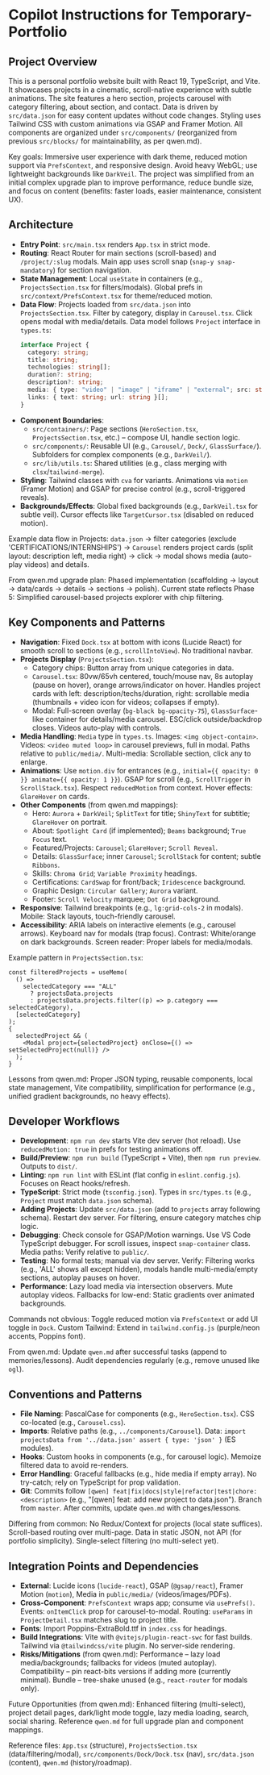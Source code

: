 # Copilot Instructions for Temporary-Portfolio

## Project Overview

This is a personal portfolio website built with React 19, TypeScript, and Vite. It showcases projects in a cinematic, scroll-native experience with subtle animations. The site features a hero section, projects carousel with category filtering, about section, and contact. Data is driven by `src/data.json` for easy content updates without code changes. Styling uses Tailwind CSS with custom animations via GSAP and Framer Motion. All components are organized under `src/components/` (reorganized from previous `src/blocks/` for maintainability, as per qwen.md).

Key goals: Immersive user experience with dark theme, reduced motion support via `PrefsContext`, and responsive design. Avoid heavy WebGL; use lightweight backgrounds like `DarkVeil`. The project was simplified from an initial complex upgrade plan to improve performance, reduce bundle size, and focus on content (benefits: faster loads, easier maintenance, consistent UX).

## Architecture

- **Entry Point**: `src/main.tsx` renders `App.tsx` in strict mode.
- **Routing**: React Router for main sections (scroll-based) and `/project/:slug` modals. Main app uses scroll snap (`snap-y snap-mandatory`) for section navigation.
- **State Management**: Local `useState` in containers (e.g., `ProjectsSection.tsx` for filters/modals). Global prefs in `src/context/PrefsContext.tsx` for theme/reduced motion.
- **Data Flow**: Projects loaded from `src/data.json` into `ProjectsSection.tsx`. Filter by category, display in `Carousel.tsx`. Click opens modal with media/details. Data model follows `Project` interface in `types.ts`:
  ```typescript
  interface Project {
    category: string;
    title: string;
    technologies: string[];
    duration?: string;
    description?: string;
    media: { type: "video" | "image" | "iframe" | "external"; src: string }[];
    links: { text: string; url: string }[];
  }
  ```
- **Component Boundaries**:
  - `src/containers/`: Page sections (`HeroSection.tsx`, `ProjectsSection.tsx`, etc.) – compose UI, handle section logic.
  - `src/components/`: Reusable UI (e.g., `Carousel/`, `Dock/`, `GlassSurface/`). Subfolders for complex components (e.g., `DarkVeil/`).
  - `src/lib/utils.ts`: Shared utilities (e.g., class merging with `clsx`/`tailwind-merge`).
- **Styling**: Tailwind classes with `cva` for variants. Animations via `motion` (Framer Motion) and GSAP for precise control (e.g., scroll-triggered reveals).
- **Backgrounds/Effects**: Global fixed backgrounds (e.g., `DarkVeil.tsx` for subtle veil). Cursor effects like `TargetCursor.tsx` (disabled on reduced motion).

Example data flow in Projects: `data.json` → filter categories (exclude 'CERTIFICATIONS/INTERNSHIPS') → `Carousel` renders project cards (split layout: description left, media right) → click → modal shows media (auto-play videos) and details.

From qwen.md upgrade plan: Phased implementation (scaffolding → layout → data/cards → details → sections → polish). Current state reflects Phase 5: Simplified carousel-based projects explorer with chip filtering.

## Key Components and Patterns

- **Navigation**: Fixed `Dock.tsx` at bottom with icons (Lucide React) for smooth scroll to sections (e.g., `scrollIntoView`). No traditional navbar.
- **Projects Display** (`ProjectsSection.tsx`):
  - Category chips: Button array from unique categories in data.
  - `Carousel.tsx`: 80vw/65vh centered, touch/mouse nav, 8s autoplay (pause on hover), orange arrows/indicator on hover. Handles project cards with left: description/techs/duration, right: scrollable media (thumbnails + video icon for videos; collapses if empty).
  - Modal: Full-screen overlay (`bg-black bg-opacity-75`), `GlassSurface`-like container for details/media carousel. ESC/click outside/backdrop closes. Videos auto-play with controls.
- **Media Handling**: `Media` type in `types.ts`. Images: `<img object-contain>`. Videos: `<video muted loop>` in carousel previews, full in modal. Paths relative to `public/media/`. Multi-media: Scrollable section, click any to enlarge.
- **Animations**: Use `motion.div` for entrances (e.g., `initial={{ opacity: 0 }} animate={{ opacity: 1 }}`). GSAP for scroll (e.g., `ScrollTrigger` in `ScrollStack.tsx`). Respect `reducedMotion` from context. Hover effects: `GlareHover` on cards.
- **Other Components** (from qwen.md mappings):
  - Hero: `Aurora` + `DarkVeil`; `SplitText` for title; `ShinyText` for subtitle; `GlareHover` on portrait.
  - About: `Spotlight Card` (if implemented); `Beams` background; `True Focus` text.
  - Featured/Projects: `Carousel`; `GlareHover`; `Scroll Reveal`.
  - Details: `GlassSurface`; inner `Carousel`; `ScrollStack` for content; subtle `Ribbons`.
  - Skills: `Chroma Grid`; `Variable Proximity` headings.
  - Certifications: `CardSwap` for front/back; `Iridescence` background.
  - Graphic Design: `Circular Gallery`; `Aurora` variant.
  - Footer: `Scroll Velocity` marquee; `Dot Grid` background.
- **Responsive**: Tailwind breakpoints (e.g., `lg:grid-cols-2` in modals). Mobile: Stack layouts, touch-friendly carousel.
- **Accessibility**: ARIA labels on interactive elements (e.g., carousel arrows). Keyboard nav for modals (trap focus). Contrast: White/orange on dark backgrounds. Screen reader: Proper labels for media/modals.

Example pattern in `ProjectsSection.tsx`:

```tsx
const filteredProjects = useMemo(
  () =>
    selectedCategory === "ALL"
      ? projectsData.projects
      : projectsData.projects.filter((p) => p.category === selectedCategory),
  [selectedCategory]
);
{
  selectedProject && (
    <Modal project={selectedProject} onClose={() => setSelectedProject(null)} />
  );
}
```

Lessons from qwen.md: Proper JSON typing, reusable components, local state management, Vite compatibility, simplification for performance (e.g., unified gradient backgrounds, no heavy effects).

## Developer Workflows

- **Development**: `npm run dev` starts Vite dev server (hot reload). Use `reducedMotion: true` in prefs for testing animations off.
- **Build/Preview**: `npm run build` (TypeScript + Vite), then `npm run preview`. Outputs to `dist/`.
- **Linting**: `npm run lint` with ESLint (flat config in `eslint.config.js`). Focuses on React hooks/refresh.
- **TypeScript**: Strict mode (`tsconfig.json`). Types in `src/types.ts` (e.g., `Project` must match `data.json` schema).
- **Adding Projects**: Update `src/data.json` (add to `projects` array following schema). Restart dev server. For filtering, ensure category matches chip logic.
- **Debugging**: Check console for GSAP/Motion warnings. Use VS Code TypeScript debugger. For scroll issues, inspect `snap-container` class. Media paths: Verify relative to `public/`.
- **Testing**: No formal tests; manual via dev server. Verify: Filtering works (e.g., 'ALL' shows all except hidden), modals handle multi-media/empty sections, autoplay pauses on hover.
- **Performance**: Lazy load media via intersection observers. Mute autoplay videos. Fallbacks for low-end: Static gradients over animated backgrounds.

Commands not obvious: Toggle reduced motion via `PrefsContext` or add UI toggle in `Dock`. Custom Tailwind: Extend in `tailwind.config.js` (purple/neon accents, Poppins font).

From qwen.md: Update `qwen.md` after successful tasks (append to memories/lessons). Audit dependencies regularly (e.g., remove unused like `ogl`).

## Conventions and Patterns

- **File Naming**: PascalCase for components (e.g., `HeroSection.tsx`). CSS co-located (e.g., `Carousel.css`).
- **Imports**: Relative paths (e.g., `../components/Carousel`). Data: `import projectsData from '../data.json' assert { type: 'json' }` (ES modules).
- **Hooks**: Custom hooks in components (e.g., for carousel logic). Memoize filtered data to avoid re-renders.
- **Error Handling**: Graceful fallbacks (e.g., hide media if empty array). No try-catch; rely on TypeScript for prop validation.
- **Git**: Commits follow `[qwen] feat|fix|docs|style|refactor|test|chore: <description>` (e.g., "[qwen] feat: add new project to data.json"). Branch from `master`. After commits, update `qwen.md` with changes/lessons.

Differing from common: No Redux/Context for projects (local state suffices). Scroll-based routing over multi-page. Data in static JSON, not API (for portfolio simplicity). Single-select filtering (no multi-select yet).

## Integration Points and Dependencies

- **External**: Lucide icons (`lucide-react`), GSAP (`@gsap/react`), Framer Motion (`motion`), Media in `public/media/` (videos/images/PDFs).
- **Cross-Component**: `PrefsContext` wraps app; consume via `usePrefs()`. Events: `onItemClick` prop for carousel-to-modal. Routing: `useParams` in `ProjectDetail.tsx` matches slug to project title.
- **Fonts**: Import Poppins-ExtraBold.ttf in `index.css` for headings.
- **Build Integrations**: Vite with `@vitejs/plugin-react-swc` for fast builds. Tailwind via `@tailwindcss/vite` plugin. No server-side rendering.
- **Risks/Mitigations** (from qwen.md): Performance – lazy load media/backgrounds; fallbacks for videos (muted autoplay). Compatibility – pin react-bits versions if adding more (currently minimal). Bundle – tree-shake unused (e.g., `react-router` for modals only).

Future Opportunities (from qwen.md): Enhanced filtering (multi-select), project detail pages, dark/light mode toggle, lazy media loading, search, social sharing. Reference `qwen.md` for full upgrade plan and component mappings.

Reference files: `App.tsx` (structure), `ProjectsSection.tsx` (data/filtering/modal), `src/components/Dock/Dock.tsx` (nav), `src/data.json` (content), `qwen.md` (history/roadmap).
